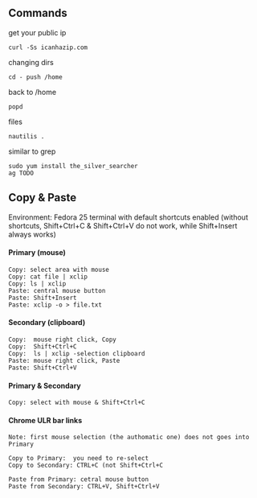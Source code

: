 ## Commands

get your public ip

`
curl -Ss icanhazip.com
`

changing dirs

`
cd -
push /home
`

back to /home

`
popd
`

files

`
nautilis .
`

similar to grep 

```
sudo yum install the_silver_searcher
ag TODO
```

## Copy & Paste 
Environment: Fedora 25 terminal with default shortcuts enabled
(without shortcuts, Shift+Ctrl+C & Shift+Ctrl+V do not work, while Shift+Insert always works)

#### Primary (mouse)

```
Copy: select area with mouse
Copy: cat file | xclip
Copy: ls | xclip
Paste: central mouse button
Paste: Shift+Insert
Paste: xclip -o > file.txt
```

#### Secondary (clipboard)

```
Copy:  mouse right click, Copy
Copy:  Shift+Ctrl+C
Copy:  ls | xclip -selection clipboard
Paste: mouse right click, Paste
Paste: Shift+Ctrl+V
```

#### Primary & Secondary

```
Copy: select with mouse & Shift+Ctrl+C
```

#### Chrome ULR bar links

```
Note: first mouse selection (the authomatic one) does not goes into Primary

Copy to Primary:  you need to re-select 
Copy to Secondary: CTRL+C (not Shift+Ctrl+C

Paste from Primary: cetral mouse button
Paste from Secondary: CTRL+V, Shift+Ctrl+V
```
